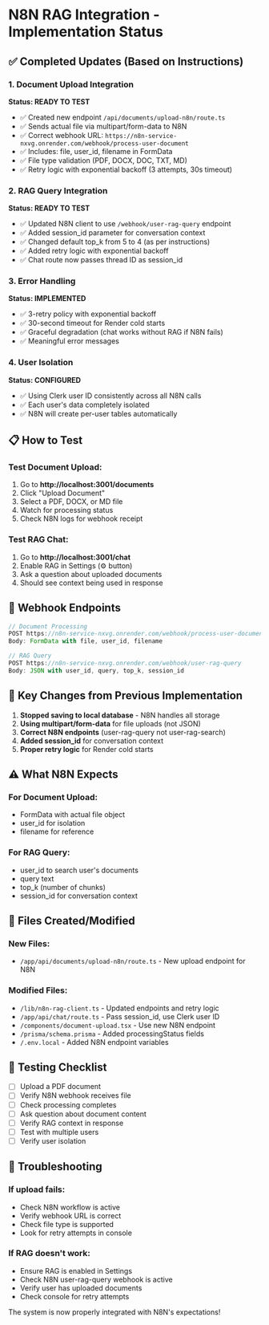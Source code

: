 # N8N RAG Integration - Implementation Status

## ✅ Completed Updates (Based on Instructions)

### 1. Document Upload Integration
**Status: READY TO TEST**

- ✅ Created new endpoint `/api/documents/upload-n8n/route.ts`
- ✅ Sends actual file via multipart/form-data to N8N
- ✅ Correct webhook URL: `https://n8n-service-nxvg.onrender.com/webhook/process-user-document`
- ✅ Includes: file, user_id, filename in FormData
- ✅ File type validation (PDF, DOCX, DOC, TXT, MD)
- ✅ Retry logic with exponential backoff (3 attempts, 30s timeout)

### 2. RAG Query Integration
**Status: READY TO TEST**

- ✅ Updated N8N client to use `/webhook/user-rag-query` endpoint
- ✅ Added session_id parameter for conversation context
- ✅ Changed default top_k from 5 to 4 (as per instructions)
- ✅ Added retry logic with exponential backoff
- ✅ Chat route now passes thread ID as session_id

### 3. Error Handling
**Status: IMPLEMENTED**

- ✅ 3-retry policy with exponential backoff
- ✅ 30-second timeout for Render cold starts
- ✅ Graceful degradation (chat works without RAG if N8N fails)
- ✅ Meaningful error messages

### 4. User Isolation
**Status: CONFIGURED**

- ✅ Using Clerk user ID consistently across all N8N calls
- ✅ Each user's data completely isolated
- ✅ N8N will create per-user tables automatically

## 📋 How to Test

### Test Document Upload:
1. Go to **http://localhost:3001/documents**
2. Click "Upload Document"
3. Select a PDF, DOCX, or MD file
4. Watch for processing status
5. Check N8N logs for webhook receipt

### Test RAG Chat:
1. Go to **http://localhost:3001/chat**
2. Enable RAG in Settings (⚙️ button)
3. Ask a question about uploaded documents
4. Should see context being used in response

## 🔌 Webhook Endpoints

```javascript
// Document Processing
POST https://n8n-service-nxvg.onrender.com/webhook/process-user-document
Body: FormData with file, user_id, filename

// RAG Query
POST https://n8n-service-nxvg.onrender.com/webhook/user-rag-query
Body: JSON with user_id, query, top_k, session_id
```

## 🚀 Key Changes from Previous Implementation

1. **Stopped saving to local database** - N8N handles all storage
2. **Using multipart/form-data** for file uploads (not JSON)
3. **Correct N8N endpoints** (user-rag-query not user-rag-search)
4. **Added session_id** for conversation context
5. **Proper retry logic** for Render cold starts

## ⚠️ What N8N Expects

### For Document Upload:
- FormData with actual file object
- user_id for isolation
- filename for reference

### For RAG Query:
- user_id to search user's documents
- query text
- top_k (number of chunks)
- session_id for conversation context

## 📝 Files Created/Modified

### New Files:
- `/app/api/documents/upload-n8n/route.ts` - New upload endpoint for N8N

### Modified Files:
- `/lib/n8n-rag-client.ts` - Updated endpoints and retry logic
- `/app/api/chat/route.ts` - Pass session_id, use Clerk user ID
- `/components/document-upload.tsx` - Use new N8N endpoint
- `/prisma/schema.prisma` - Added processingStatus fields
- `/.env.local` - Added N8N endpoint variables

## 🧪 Testing Checklist

- [ ] Upload a PDF document
- [ ] Verify N8N webhook receives file
- [ ] Check processing completes
- [ ] Ask question about document content
- [ ] Verify RAG context in response
- [ ] Test with multiple users
- [ ] Verify user isolation

## 🔧 Troubleshooting

### If upload fails:
- Check N8N workflow is active
- Verify webhook URL is correct
- Check file type is supported
- Look for retry attempts in console

### If RAG doesn't work:
- Ensure RAG is enabled in Settings
- Check N8N user-rag-query webhook is active
- Verify user has uploaded documents
- Check console for retry attempts

The system is now properly integrated with N8N's expectations!